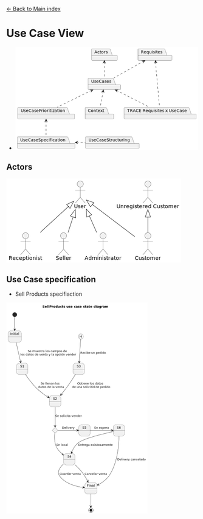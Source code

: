 [<- Back to Main index](./main-index.md)

# Use Case View

* ![](../Out/UserCaseView.Overview.png)

## Actors

![](../Out/Actors.png)

## Use Case specification

* Sell Products specifiaction

![](../Out/SellProducts.StateDiagram.png)